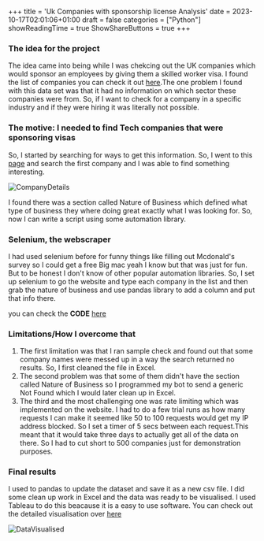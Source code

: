 +++
title = 'Uk Companies with sponsorship license Analysis'
date = 2023-10-17T02:01:06+01:00
draft = false
categories = ["Python"]
showReadingTime = true
ShowShareButtons = true
+++

### The idea for the project

The idea came into being while I was chekcing out the UK companies which would sponsor an employees by giving them a skilled worker visa. I found the list of companies you can check it out [here](https://www.gov.uk/government/publications/register-of-licensed-sponsors-workers).The one problem I found with this data set was that it had no information on which sector these companies were from. So, if I want to check for a company in a specific industry and if they were hiring it was literally not possible.

### The motive: I needed to find Tech companies that were sponsoring visas

So, I started by searching for ways to get this information. So, I went to this [page](https://find-and-update.company-information.service.gov.uk/) and search the first company and I was able to find something interesting.

![CompanyDetails](/img/companydetails.png)

I found there was a section called Nature of Business which defined what type of business they where doing great exactly what I was looking for. So, now I can write a script using some automation library.

### Selenium, the webscraper

I had used selenium before for funny things like filling out Mcdonald's survey so I could get a free Big mac yeah I know but that was just for fun. But to be honest I don't know of other popular automation libraries. So, I set up selenium to go the website and type each company in the list and then grab the nature of business and use pandas library to add a column and put that info there.

you can check the **CODE** [here](https://github.com/athulkal/pybotUKSPONSORS)

### Limitations/How I overcome that

1. The first limitation was that I ran sample check and found out that some company names were messed up in a way the search returned no results. So, I first cleaned the file in Excel.
2. The second problem was that some of them didn't have the section called Nature of Business so I programmed my bot to send a generic Not Found which I would later clean up in Excel.
3. The third and the most challenging one was rate limiting which was implemented on the website. I had to do a few trial runs as how many requests I can make it seemed like 50 to 100 requests would get my IP address blocked. So I set a timer of 5 secs between each request.This meant that it would take three days to actually get all of the data on there. So I had to cut short to 500 companies just for demonstration purposes.

### Final results

I used to pandas to update the dataset and save it as a new csv file. I did some clean up work in Excel and the data was ready to be visualised. I used Tableau to do this beacause it is a easy to use software. You can check out the detailed visualisation over [here](https://public.tableau.com/app/profile/athul.kallungal/viz/TechcompaniesUKsponsor/TechSponsorChart?publish=yes)

![DataVisualised](/img/Visualisation.png)
